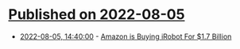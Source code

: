 # [Published on 2022-08-05](index.md)

* [2022-08-05, 14:40:00](https://hardware.slashdot.org/story/22/08/05/1438229/amazon-is-buying-irobot-for-17-billion?utm_source=rss1.0mainlinkanon&utm_medium=feed) - [Amazon is Buying iRobot For $1.7 Billion](https://hardware.slashdot.org/story/22/08/05/1438229/amazon-is-buying-irobot-for-17-billion?utm_source=rss1.0mainlinkanon&utm_medium=feed)
